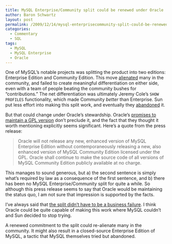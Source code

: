 ```yaml
---
title: MySQL Enterprise/Community split could be renewed under Oracle
author: Baron Schwartz
layout: post
permalink: /2009/12/14/mysql-enterprisecommunity-split-could-be-renewed-under-oracle/
categories:
  - Commentary
  - SQL
tags:
  - MySQL
  - MySQL Enterprise
  - Oracle
---
```

One of MySQL&#8217;s notable projects was splitting the product into two editions: Enterprise Edition and Community Edition. This move [alienated][1] many in the community, and failed to create meaningful differentiation on either side, even with a team of people beating the community bushes for &#8220;contributions.&#8221; The net differentiation was ultimately Jeremy Cole&#8217;s `SHOW PROFILES` functionality, which made Community *better* than Enterprise. Sun put less effort into making this split work, and eventually they [abandoned][2] it.

But that could change under Oracle&#8217;s stewardship. Oracle&#8217;s [promises to maintain a GPL version][3] don&#8217;t preclude it, and the fact that they thought it worth mentioning explicitly seems significant. Here&#8217;s a quote from the press release:

<blockquote cite="http://www.marketwire.com/press-release/Oracle-Corporation-NASDAQ-ORCL-1090000.html">
  <p>
    Oracle will not release any new, enhanced version of MySQL Enterprise Edition without contemporaneously releasing a new, also enhanced version of MySQL Community Edition licensed under the GPL. Oracle shall continue to make the source code of all versions of MySQL Community Edition publicly available at no charge.
  </p>
</blockquote>

This manages to sound generous, but a) the second sentence is simply what&#8217;s required by law as a consequence of the first sentence, and b) there has been no MySQL Enterprise/Community split for quite a while. So although this press release seems to say that Oracle would be maintaining the status quo, I am not sure that impression is supported by the facts.

I&#8217;ve always said that [the split didn&#8217;t have to be a business failure][4]. I think Oracle could be quite capable of making this work where MySQL couldn&#8217;t and Sun decided to stop trying.

A renewed commitment to the split could re-alienate many in the community. It might also result in a closed-source Enterprise Edition of MySQL, a tactic that MySQL themselves tried but abandoned.

 [1]: http://jcole.us/blog/archives/2007/08/09/mysql-community-split-officially-a-failure/
 [2]: http://blogs.sun.com/datacharmer/entry/the_pursuit_of_openness
 [3]: http://www.marketwire.com/press-release/Oracle-Corporation-NASDAQ-ORCL-1090000.html
 [4]: http://www.xaprb.com/blog/2007/08/12/what-would-make-me-buy-mysql-enterprise/